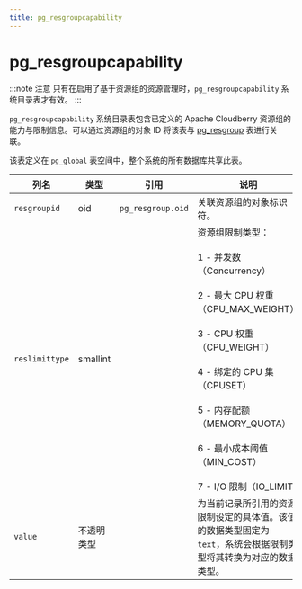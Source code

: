 ```yaml
---
title: pg_resgroupcapability
---
```


# pg_resgroupcapability

:::note 注意
只有在启用了基于资源组的资源管理时，`pg_resgroupcapability` 系统目录表才有效。
:::

`pg_resgroupcapability` 系统目录表包含已定义的 Apache Cloudberry 资源组的能力与限制信息。可以通过资源组的对象 ID 将该表与 [pg_resgroup](./pg-resgroup.md) 表进行关联。

该表定义在 `pg_global` 表空间中，整个系统的所有数据库共享此表。

| 列名          | 类型       | 引用                  | 说明                                                                 |
|---------------|------------|-----------------------|----------------------------------------------------------------------|
| `resgroupid`  | oid        | `pg_resgroup.oid`     | 关联资源组的对象标识符。                                              |
| `reslimittype`| smallint   |                       | 资源组限制类型：<br/><br/>1 - 并发数（Concurrency）<br/><br/>2 - 最大 CPU 权重（CPU_MAX_WEIGHT）<br/><br/>3 - CPU 权重（CPU_WEIGHT）<br/><br/>4 - 绑定的 CPU 集（CPUSET）<br/><br/>5 - 内存配额（MEMORY_QUOTA）<br/><br/>6 - 最小成本阈值（MIN_COST）<br/><br/>7 - I/O 限制（IO_LIMIT） |
| `value`       | 不透明类型 |                       | 为当前记录所引用的资源限制设定的具体值。该值的数据类型固定为 `text`，系统会根据限制类型将其转换为对应的数据类型。 |
